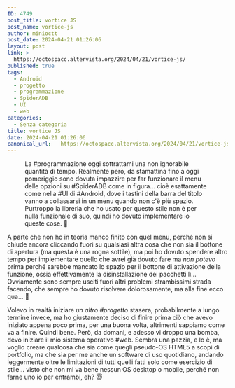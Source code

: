 ```yaml
---
ID: 4749
post_title: vortice JS
post_name: vortice-js
author: minioctt
post_date: 2024-04-21 01:26:06
layout: post
link: >
  https://octospacc.altervista.org/2024/04/21/vortice-js/
published: true
tags:
  - Android
  - progetto
  - programmazione
  - SpiderADB
  - UI
  - web
categories:
  - Senza categoria
title: vortice JS
date: 2024-04-21 01:26:06
canonical_url:   https://octospacc.altervista.org/2024/04/21/vortice-js/
---
```

<!-- wp:image {"id":4748,"sizeSlug":"large"} -->
<figure class="wp-block-image size-large"><img src="{{site.cdnurl}}/assets/uploads/2024/04/screenshot_2024-04-21-01-09-00-703_us3219597754036554679-960x536.jpg" alt="" class="wp-image-4748"/><figcaption class="wp-element-caption">La #programmazione oggi sottrattami una non ignorabile quantità di tempo. Realmente però, da stamattina fino a oggi pomeriggio sono dovuta impazzire per far funzionare il menu delle opzioni su #SpiderADB come in figura... cioè esattamente come nella #UI di #Android, dove i tastini della barra del titolo vanno a collassarsi in un menu quando non c'è più spazio. Purtroppo la libreria che ho usato per questo stile non è per nulla funzionale di suo, quindi ho dovuto implementare io queste cose. 🥱</figcaption></figure>
<!-- /wp:image -->

<!-- wp:paragraph -->
<p></p>
<!-- /wp:paragraph -->

<!-- wp:paragraph -->
<p>A parte che non ho in teoria manco finito con quel menu, perché non si chiude ancora cliccando fuori su qualsiasi altra cosa che non sia il bottone di apertura (ma questa è una rogna sottile), ma poi ho dovuto spendere altro tempo per implementare quello che avrei già dovuto fare ma <em>non potevo</em> prima perché sarebbe mancato lo spazio per il bottone di attivazione della funzione, ossia effettivamente la disinstallazione dei pacchetti lì... Ovviamente sono sempre usciti fuori altri problemi strambissimi strada facendo, che sempre ho dovuto risolvere dolorosamente, ma alla fine ecco qua... 🙏</p>
<!-- /wp:paragraph -->

<!-- wp:paragraph -->
<p>Volevo in realtà iniziare <em>un altro #progetto</em> stasera, probabilmente a lungo termine invece, ma ho giustamente deciso di finire prima ciò che avevo iniziato appena poco prima, per una buona volta, altrimenti sappiamo come va a finire. Quindi bene. Però, da domani, e adesso vi droppo una bomba, devo iniziare il mio sistema operativo #web. Sembra una pazzia, e lo è, ma voglio creare qualcosa che sia come quegli pseudo-OS HTML5 a scopi di portfolio, ma che sia per me anche un software di uso quotidiano, andando leggermente oltre le limitazioni di tutti quelli fatti solo come esercizio di stile... visto che non mi va bene nessun OS desktop o mobile, perché non farne uno io per entrambi, eh? 😇</p>
<!-- /wp:paragraph -->